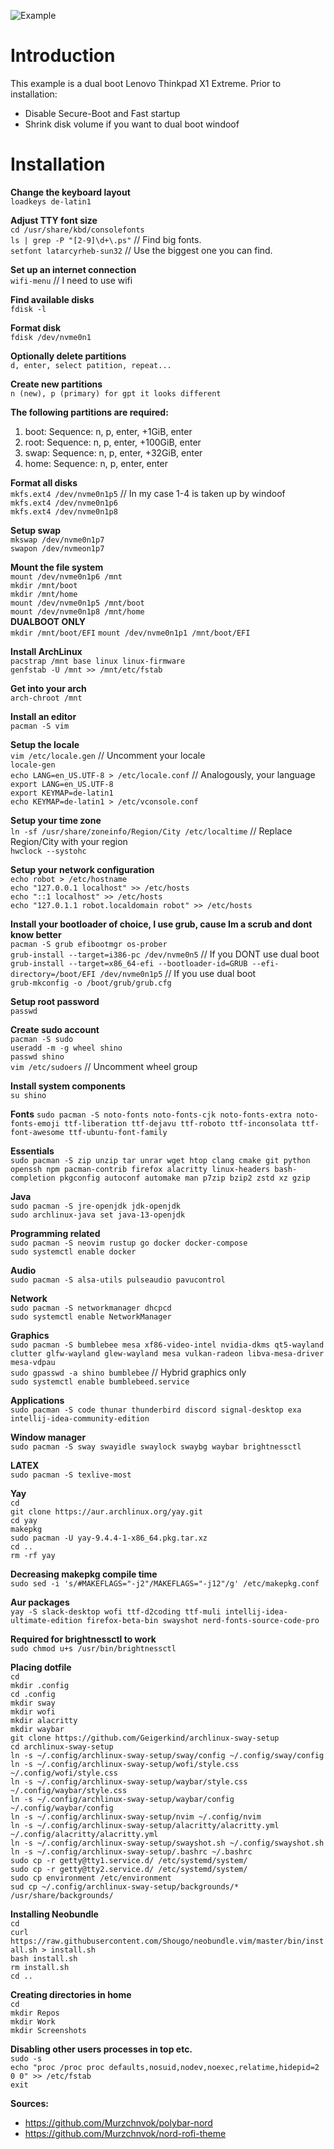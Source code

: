![Example](screenshot.png)

# Introduction
This example is a dual boot Lenovo Thinkpad X1 Extreme. Prior to installation:
* Disable Secure-Boot and Fast startup
* Shrink disk volume if you want to dual boot windoof

# Installation
**Change the keyboard layout**  
`loadkeys de-latin1`   

**Adjust TTY font size**  
`cd /usr/share/kbd/consolefonts`  
`ls | grep -P "[2-9]\d+\.ps"`  // Find big fonts.  
`setfont latarcyrheb-sun32` // Use the biggest one you can find.  

**Set up an internet connection**  
`wifi-menu` // I need to use wifi  

**Find available disks**  
`fdisk -l`  

**Format disk**  
`fdisk /dev/nvme0n1`  

**Optionally delete partitions**  
`d, enter, select patition, repeat...`  

**Create new partitions**  
`n (new), p (primary) for gpt it looks different`  

**The following partitions are required:**  
1. boot: Sequence: n, p, enter, +1GiB, enter
2. root: Sequence: n, p, enter, +100GiB, enter
3. swap: Sequence: n, p, enter, +32GiB, enter
4. home: Sequence: n, p, enter, enter

**Format all disks**  
`mkfs.ext4 /dev/nvme0n1p5` // In my case 1-4 is taken up by windoof  
`mkfs.ext4 /dev/nvme0n1p6`  
`mkfs.ext4 /dev/nvme0n1p8`  

**Setup swap**  
`mkswap /dev/nvme0n1p7`  
`swapon /dev/nvmeon1p7`  

**Mount the file system**  
`mount /dev/nvme0n1p6 /mnt`  
`mkdir /mnt/boot`  
`mkdir /mnt/home`  
`mount /dev/nvme0n1p5 /mnt/boot`  
`mount /dev/nvme0n1p8 /mnt/home`  
**DUALBOOT ONLY**  
`mkdir /mnt/boot/EFI`
`mount /dev/nvme0n1p1 /mnt/boot/EFI`

**Install ArchLinux**  
`pacstrap /mnt base linux linux-firmware`  
`genfstab -U /mnt >> /mnt/etc/fstab`  

**Get into your arch**  
`arch-chroot /mnt`  

**Install an editor**  
`pacman -S vim`  

**Setup the locale**  
`vim /etc/locale.gen` // Uncomment your locale  
`locale-gen`  
`echo LANG=en_US.UTF-8 > /etc/locale.conf` // Analogously, your language  
`export LANG=en_US.UTF-8`  
`export KEYMAP=de-latin1`  
`echo KEYMAP=de-latin1 > /etc/vconsole.conf`  

**Setup your time zone**  
`ln -sf /usr/share/zoneinfo/Region/City /etc/localtime` // Replace Region/City with your region  
`hwclock --systohc`  

**Setup your network configuration**  
`echo robot > /etc/hostname`  
`echo "127.0.0.1 localhost" >> /etc/hosts`  
`echo "::1 localhost" >> /etc/hosts`  
`echo "127.0.1.1 robot.localdomain robot" >> /etc/hosts`  

**Install your bootloader of choice, I use grub, cause Im a scrub and dont know better**  
`pacman -S grub efibootmgr os-prober`  
`grub-install --target=i386-pc /dev/nvme0n5` // If you DONT use dual boot  
`grub-install --target=x86_64-efi --bootloader-id=GRUB --efi-directory=/boot/EFI /dev/nvme0n1p5` // If you use dual boot  
`grub-mkconfig -o /boot/grub/grub.cfg`  

**Setup root password**  
`passwd`  

**Create sudo account**  
`pacman -S sudo`  
`useradd -m -g wheel shino`  
`passwd shino`  
`vim /etc/sudoers` // Uncomment wheel group  

**Install system components**  
`su shino`  

**Fonts**
`sudo pacman -S noto-fonts noto-fonts-cjk noto-fonts-extra noto-fonts-emoji ttf-liberation ttf-dejavu ttf-roboto ttf-inconsolata ttf-font-awesome ttf-ubuntu-font-family`

**Essentials**  
`sudo pacman -S zip unzip tar unrar wget htop clang cmake git python openssh npm pacman-contrib firefox alacritty linux-headers bash-completion pkgconfig autoconf automake man p7zip bzip2 zstd xz gzip`  

**Java**  
`sudo pacman -S jre-openjdk jdk-openjdk`  
`sudo archlinux-java set java-13-openjdk`

**Programming related**  
`sudo pacman -S neovim rustup go docker docker-compose`  
`sudo systemctl enable docker`  

**Audio**  
`sudo pacman -S alsa-utils pulseaudio pavucontrol`  

**Network**  
`sudo pacman -S networkmanager dhcpcd`  
`sudo systemctl enable NetworkManager`  

**Graphics**  
`sudo pacman -S bumblebee mesa xf86-video-intel nvidia-dkms qt5-wayland clutter glfw-wayland glew-wayland mesa vulkan-radeon libva-mesa-driver mesa-vdpau`  
`sudo gpasswd -a shino bumblebee` // Hybrid graphics only  
`sudo systemctl enable bumblebeed.service`  

**Applications**  
`sudo pacman -S code thunar thunderbird discord signal-desktop exa intellij-idea-community-edition`  

**Window manager**  
`sudo pacman -S sway swayidle swaylock swaybg waybar brightnessctl`

**LATEX**  
`sudo pacman -S texlive-most`

**Yay**  
`cd`  
`git clone https://aur.archlinux.org/yay.git`  
`cd yay`  
`makepkg`  
`sudo pacman -U yay-9.4.4-1-x86_64.pkg.tar.xz`  
`cd ..`  
`rm -rf yay`  

**Decreasing makepkg compile time**  
`sudo sed -i 's/#MAKEFLAGS="-j2"/MAKEFLAGS="-j12"/g' /etc/makepkg.conf`

**Aur packages**  
`yay -S slack-desktop wofi ttf-d2coding ttf-muli intellij-idea-ultimate-edition firefox-beta-bin swayshot nerd-fonts-source-code-pro`  

**Required for brightnessctl to work**  
`sudo chmod u+s /usr/bin/brightnessctl`

**Placing dotfile**  
`cd`  
`mkdir .config`  
`cd .config`  
`mkdir sway`  
`mkdir wofi`  
`mkdir alacritty`  
`mkdir waybar`  
`git clone https://github.com/Geigerkind/archlinux-sway-setup`  
`cd archlinux-sway-setup`  
`ln -s ~/.config/archlinux-sway-setup/sway/config ~/.config/sway/config`  
`ln -s ~/.config/archlinux-sway-setup/wofi/style.css ~/.config/wofi/style.css`  
`ln -s ~/.config/archlinux-sway-setup/waybar/style.css ~/.config/waybar/style.css`  
`ln -s ~/.config/archlinux-sway-setup/waybar/config ~/.config/waybar/config`  
`ln -s ~/.config/archlinux-sway-setup/nvim ~/.config/nvim`  
`ln -s ~/.config/archlinux-sway-setup/alacritty/alacritty.yml ~/.config/alacritty/alacritty.yml`  
`ln -s ~/.config/archlinux-sway-setup/swayshot.sh ~/.config/swayshot.sh`  
`ln -s ~/.config/archlinux-sway-setup/.bashrc ~/.bashrc`  
`sudo cp -r getty@tty1.service.d/ /etc/systemd/system/`  
`sudo cp -r getty@tty2.service.d/ /etc/systemd/system/`  
`sudo cp environment /etc/environment`  
`sud cp ~/.config/archlinux-sway-setup/backgrounds/* /usr/share/backgrounds/`  

**Installing Neobundle**  
`cd`  
`curl https://raw.githubusercontent.com/Shougo/neobundle.vim/master/bin/install.sh > install.sh`  
`bash install.sh`  
`rm install.sh`  
`cd ..`  

**Creating directories in home**  
`cd`  
`mkdir Repos`  
`mkdir Work`  
`mkdir Screenshots`  

**Disabling other users processes in top etc.**  
`sudo -s`  
`echo "proc /proc proc defaults,nosuid,nodev,noexec,relatime,hidepid=2 0 0" >> /etc/fstab`  
`exit` 

**Sources:**  
* https://github.com/Murzchnvok/polybar-nord  
* https://github.com/Murzchnvok/nord-rofi-theme  
